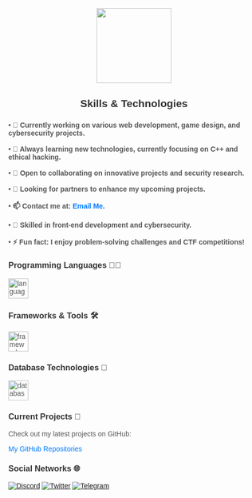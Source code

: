 <div align="center">
  <img height="150" src="https://techisor.com/wp-content/uploads/2022/02/Software-development-2.png"  />
</div>

###

<h2 align="center" style="font-family: Arial, sans-serif; color: #333;">Skills & Technologies</h2>

###

<div style="font-family: Arial, sans-serif; color: #555;">

  <h4 align="left">• 🔭 Currently working on various web development, game design, and cybersecurity projects.<br><br>
  • 🌱 Always learning new technologies, currently focusing on C++ and ethical hacking.<br><br>
  • 👯 Open to collaborating on innovative projects and security research.<br><br>
  • 🤝 Looking for partners to enhance my upcoming projects.<br><br>
  • 📫 Contact me at: <a href="mailto:xffdev1337@gmail.com" style="color: #007bff; text-decoration: none;">Email Me</a>.<br><br>
  • 📄 Skilled in front-end development and cybersecurity.<br><br>
  • ⚡ Fun fact: I enjoy problem-solving challenges and CTF competitions!</h4>

  <h3 align="left" style="color: #333;">Programming Languages 👨‍💻</h3>
  
  <div align="left">
    <img src="https://skillicons.dev/icons?i=html,css,js,python,cpp" height="40" alt="languages logos" />
  </div>

  <h3 align="left" style="color: #333;">Frameworks & Tools 🛠️</h3>

  <div align="left">
    <img src="https://skillicons.dev/icons?i=react,git,docker" height="40" alt="frameworks and tools logos" />
  </div>

  <h3 align="left" style="color: #333;">Database Technologies 💾</h3>

  <div align="left">
    <img src="https://skillicons.dev/icons?i=mongodb,mysql" height="40" alt="database logos" />
  </div>

  <h3 align="left" style="color: #333;">Current Projects 🚀</h3>
  
  <div align="left">
    <p>Check out my latest projects on GitHub:</p>
    <a href="https://github.com/ryuji4real?tab=repositories" style="color: #007bff; text-decoration: none;">My GitHub Repositories</a>
  </div>

  <h3 align="left" style="color: #333;">Social Networks 🌐</h3>
  
[![Discord](https://github.com/ryuji4real/ryuji4real/blob/main/assets/images/network/Discord.png)](https://discordlookup.com/user/187986767696101385)
[![Twitter](https://github.com/ryuji4real/ryuji4real/blob/main/assets/images/network/Twitter.png)](https://twitter.com/belikeryuji)
[![Telegram](https://github.com/ryuji4real/ryuji4real/blob/main/assets/images/network/Telegram.png)](https://github.com/ryuji4real)

</div>
